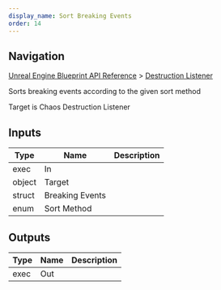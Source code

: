 ```yaml
---
display_name: Sort Breaking Events
order: 14
---
```

## Navigation

[Unreal Engine Blueprint API Reference](https://dev.epicgames.com/documentation/en-us/unreal-engine/BlueprintAPI) > [Destruction Listener](https://dev.epicgames.com/documentation/en-us/unreal-engine/BlueprintAPI/DestructionListener)

Sorts breaking events according to the given sort method

Target is Chaos Destruction Listener

## Inputs

| Type | Name | Description |
| --- | --- | --- |
| exec | In |  |
| object | Target |  |
| struct | Breaking Events |  |
| enum | Sort Method |  |

## Outputs

| Type | Name | Description |
| --- | --- | --- |
| exec | Out |  |
